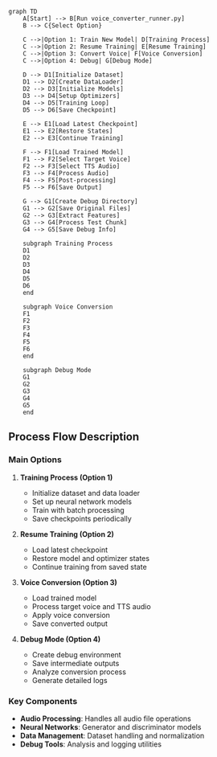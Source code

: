 ```mermaid
graph TD
    A[Start] --> B[Run voice_converter_runner.py]
    B --> C{Select Option}
    
    C -->|Option 1: Train New Model| D[Training Process]
    C -->|Option 2: Resume Training| E[Resume Training]
    C -->|Option 3: Convert Voice| F[Voice Conversion]
    C -->|Option 4: Debug| G[Debug Mode]
    
    D --> D1[Initialize Dataset]
    D1 --> D2[Create DataLoader]
    D2 --> D3[Initialize Models]
    D3 --> D4[Setup Optimizers]
    D4 --> D5[Training Loop]
    D5 --> D6[Save Checkpoint]
    
    E --> E1[Load Latest Checkpoint]
    E1 --> E2[Restore States]
    E2 --> E3[Continue Training]
    
    F --> F1[Load Trained Model]
    F1 --> F2[Select Target Voice]
    F2 --> F3[Select TTS Audio]
    F3 --> F4[Process Audio]
    F4 --> F5[Post-processing]
    F5 --> F6[Save Output]
    
    G --> G1[Create Debug Directory]
    G1 --> G2[Save Original Files]
    G2 --> G3[Extract Features]
    G3 --> G4[Process Test Chunk]
    G4 --> G5[Save Debug Info]
    
    subgraph Training Process
    D1
    D2
    D3
    D4
    D5
    D6
    end
    
    subgraph Voice Conversion
    F1
    F2
    F3
    F4
    F5
    F6
    end
    
    subgraph Debug Mode
    G1
    G2
    G3
    G4
    G5
    end
```

## Process Flow Description

### Main Options
1. **Training Process (Option 1)**
   - Initialize dataset and data loader
   - Set up neural network models
   - Train with batch processing
   - Save checkpoints periodically

2. **Resume Training (Option 2)**
   - Load latest checkpoint
   - Restore model and optimizer states
   - Continue training from saved state

3. **Voice Conversion (Option 3)**
   - Load trained model
   - Process target voice and TTS audio
   - Apply voice conversion
   - Save converted output

4. **Debug Mode (Option 4)**
   - Create debug environment
   - Save intermediate outputs
   - Analyze conversion process
   - Generate detailed logs

### Key Components
- **Audio Processing**: Handles all audio file operations
- **Neural Networks**: Generator and discriminator models
- **Data Management**: Dataset handling and normalization
- **Debug Tools**: Analysis and logging utilities 